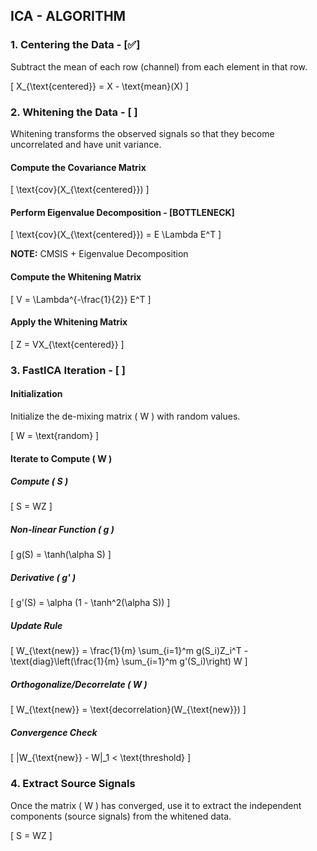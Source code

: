 ## ICA - ALGORITHM

### 1. Centering the Data - [✅]
Subtract the mean of each row (channel) from each element in that row.

\[
X_{\text{centered}} = X - \text{mean}(X)
\]

### 2. Whitening the Data - [ ]
Whitening transforms the observed signals so that they become uncorrelated and have unit variance.

#### Compute the Covariance Matrix
\[
\text{cov}(X_{\text{centered}})
\]

#### Perform Eigenvalue Decomposition - [BOTTLENECK]
\[
\text{cov}(X_{\text{centered}}) = E \Lambda E^T
\]

**NOTE:** CMSIS + Eigenvalue Decomposition

#### Compute the Whitening Matrix
\[
V = \Lambda^{-\frac{1}{2}} E^T
\]

#### Apply the Whitening Matrix
\[
Z = VX_{\text{centered}}
\]

### 3. FastICA Iteration  - [ ]
#### Initialization
Initialize the de-mixing matrix \( W \) with random values.

\[
W = \text{random}
\]

#### Iterate to Compute \( W \)

##### Compute \( S \)
\[
S = WZ
\]

##### Non-linear Function \( g \)
\[
g(S) = \tanh(\alpha S)
\]

##### Derivative \( g' \)
\[
g'(S) = \alpha (1 - \tanh^2(\alpha S))
\]

##### Update Rule
\[
W_{\text{new}} = \frac{1}{m} \sum_{i=1}^m g(S_i)Z_i^T - \text{diag}\left(\frac{1}{m} \sum_{i=1}^m g'(S_i)\right) W
\]

##### Orthogonalize/Decorrelate \( W \)
\[
W_{\text{new}} = \text{decorrelation}(W_{\text{new}})
\]

##### Convergence Check
\[
\|W_{\text{new}} - W\|_1 < \text{threshold}
\]

### 4. Extract Source Signals
Once the matrix \( W \) has converged, use it to extract the independent components (source signals) from the whitened data.

\[
S = WZ
\]